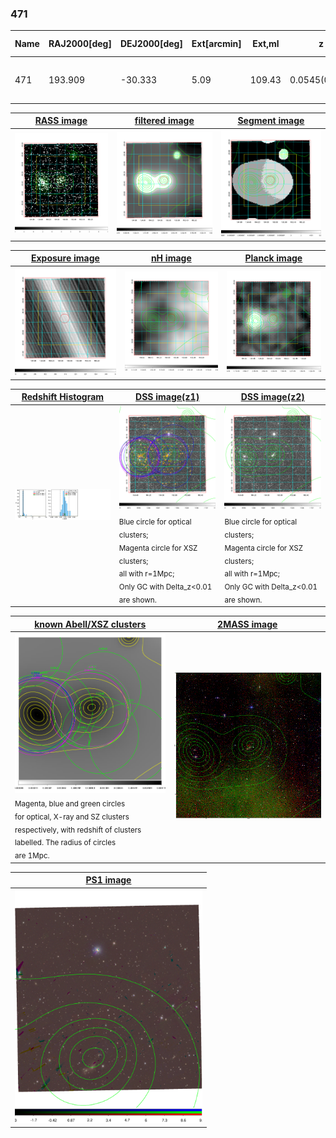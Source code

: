 <div STYLE="page-break-after: always;"></div>

### 471

|Name|RAJ2000[deg]|DEJ2000[deg] |Ext[arcmin]| Ext,ml | z | z_src| C|GC(XSZ,Delta_z<0.01)| GC(OPT,Delta_z<0.01)|GC| R_sig[arcmin] | R500[arcmin] | R500[Mpc]| CRsig[c/s] | CR500[c/s] |L500[1E44 erg/s]|F500[1E-12 erg/s/cm^2]| M500[1E14 Msun]|Tx[keV]|Cnt_sig|Beta|Rc[arcmin]|Comment|Alias|
|---|---|---|---|---|---|------|---|--------|---------|----------|---|---|---|---|---|---|---|---|---|---|---|---|---|---|
|471| 193.909| -30.333| 5.09| 109.43| 0.0545(0.005)| z1, z_xsz| B| MCXC, XB| A, W| A, MCXC, N, W, XB| 14.162| 13.058| 0.830| 0.424(0.054)| 0.418(0.053)| 0.511(0.035)| 7.223(0.490)| 1.71(0.06)| 3.04(0.07)| 147.3| 0.608(-0.077+0.149)| 4.860(-1.095+1.802)| -| k523|

|[RASS image](../image/471/471_img.pdf)|[filtered image](../image/471/471_fil.pdf)|[Segment image](../image/471/471_seg.pdf)|
|-------------------|--------------------|-------------------|
| <img src="../image/471/471_img.png" width="300">  | <img src="../image/471/471_fil.png" width="300">   | <img src="../image/471/471_seg.png" width="300">  |

|[Exposure image](../image/471/471_mex.pdf)| [nH image](../image/471/471_nh.pdf)| [Planck image](../image/471/471_p.pdf)|
|-------------------|--------------------|-------------------|
|<img src="../image/471/471_mex.png" width="300">   | <img src="../image/471/471_nh.png" width="300">    | <img src="../image/471/471_p.png" width="300"> |

|[Redshift Histogram](../image/471/471_zg.pdf) | [DSS image(z1)](../image/471/471_dss_z1.pdf)      |  [DSS image(z2)](../image/471/471_dss_z2.pdf)    |
|-------------------|--------------------|-------------------|
|<img src="../image/471/471_zg.png" width="300"> |<img src="../image/471/471_dss_z1.png" width="300"> <sub><br>Blue circle for optical clusters; <br>Magenta circle for XSZ clusters; <br>all with r=1Mpc; <br>Only GC with Delta_z<0.01 are shown. </sub>| <img src="../image/471/471_dss_z2.png" width="300"><sub><br>Blue circle for optical clusters; <br>Magenta circle for XSZ clusters; <br>all with r=1Mpc; <br>Only GC with Delta_z<0.01 are shown. </sub> |

|[known Abell/XSZ clusters](../image/471/471_gc.pdf) | [2MASS image](../image/471/471_2mass.pdf)      |
|-------------------|-------------------|
|<img src=../image/471/471_gc.png width="300"> <br><sub>Magenta, blue and green circles <br>for optical, X-ray and SZ clusters <br>respectively, with redshift of clusters <br>labelled. The radius of circles <br>are 1Mpc.</sub>|<img src="../image/471/471_2mass.png" width="300">  |

|[PS1 image](../image/471/471_ps1.pdf)            |
|-------------------|
| <img src="../image/471/471_ps1.pdf" width="300">  |
